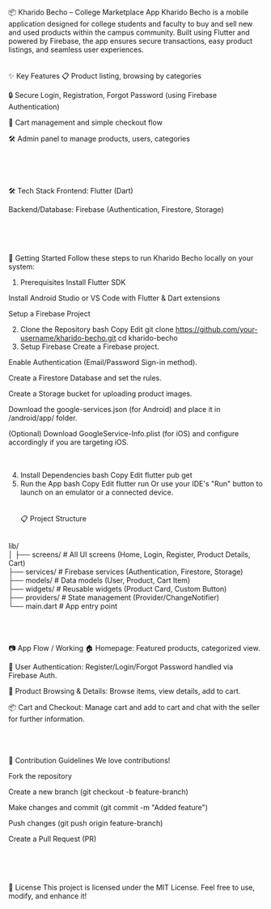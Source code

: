 📦 Kharido Becho – College Marketplace App
Kharido Becho is a mobile application designed for college students and faculty to buy and sell new and used products within the campus community.
Built using Flutter and powered by Firebase, the app ensures secure transactions, easy product listings, and seamless user experiences.
<br>
<br>
<br>
✨ Key Features
📋 Product listing, browsing by categories

🔒 Secure Login, Registration, Forgot Password (using Firebase Authentication)

🛒 Cart management and simple checkout flow

🛠️ Admin panel to manage products, users, categories


<br><br><br>

🛠️ Tech Stack
Frontend: Flutter (Dart)

Backend/Database: Firebase (Authentication, Firestore, Storage)

<br><br><br>


🚀 Getting Started
Follow these steps to run Kharido Becho locally on your system:

1. Prerequisites
Install Flutter SDK

Install Android Studio or VS Code with Flutter & Dart extensions

Setup a Firebase Project



2. Clone the Repository
bash
Copy
Edit
git clone https://github.com/your-username/kharido-becho.git
cd kharido-becho
3. Setup Firebase
Create a Firebase project.

Enable Authentication (Email/Password Sign-in method).

Create a Firestore Database and set the rules.

Create a Storage bucket for uploading product images.

Download the google-services.json (for Android) and place it in /android/app/ folder.

(Optional) Download GoogleService-Info.plist (for iOS) and configure accordingly if you are targeting iOS.
<br><br><br>


4. Install Dependencies
bash
Copy
Edit
flutter pub get
5. Run the App
bash
Copy
Edit
flutter run
Or use your IDE's "Run" button to launch on an emulator or a connected device.
<br><br><br>
📋 Project Structure
<br>
lib/<br>
│
├── screens/          # All UI screens (Home, Login, Register, Product Details, Cart)<br>
├── services/         # Firebase services (Authentication, Firestore, Storage)<br>
├── models/           # Data models (User, Product, Cart Item)<br>
├── widgets/          # Reusable widgets (Product Card, Custom Button)<br>
├── providers/        # State management (Provider/ChangeNotifier)<br>
└── main.dart         # App entry point<br>


<br><br><br>
📷 App Flow / Working
🏠 Homepage: Featured products, categorized view.

🔐 User Authentication: Register/Login/Forgot Password handled via Firebase Auth.

🛒 Product Browsing & Details: Browse items, view details, add to cart.

📦 Cart and Checkout: Manage cart and add to cart and chat with the seller for further information.


<br><br><br>
🌱 Contribution Guidelines
We love contributions!

Fork the repository

Create a new branch (git checkout -b feature-branch)

Make changes and commit (git commit -m "Added feature")

Push changes (git push origin feature-branch)

Create a Pull Request (PR)

<br><br><br>

📜 License
This project is licensed under the MIT License.
Feel free to use, modify, and enhance it!
